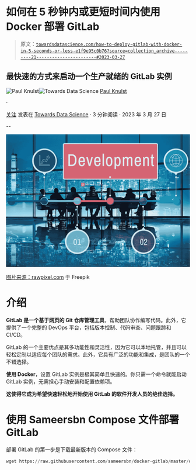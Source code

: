 # 如何在 5 秒钟内或更短时间内使用 Docker 部署 GitLab

> 原文：[`towardsdatascience.com/how-to-deploy-gitlab-with-docker-in-5-seconds-or-less-e1f9e95c0b76?source=collection_archive---------21-----------------------#2023-03-27`](https://towardsdatascience.com/how-to-deploy-gitlab-with-docker-in-5-seconds-or-less-e1f9e95c0b76?source=collection_archive---------21-----------------------#2023-03-27)

## 最快速的方式来启动一个生产就绪的 GitLab 实例

[](https://medium.knulst.de/?source=post_page-----e1f9e95c0b76--------------------------------)![Paul Knulst](https://medium.knulst.de/?source=post_page-----e1f9e95c0b76--------------------------------)[](https://towardsdatascience.com/?source=post_page-----e1f9e95c0b76--------------------------------)![Towards Data Science](https://towardsdatascience.com/?source=post_page-----e1f9e95c0b76--------------------------------) [Paul Knulst](https://medium.knulst.de/?source=post_page-----e1f9e95c0b76--------------------------------)

·

[关注](https://medium.com/m/signin?actionUrl=https%3A%2F%2Fmedium.com%2F_%2Fsubscribe%2Fuser%2F1282c85b5cbc&operation=register&redirect=https%3A%2F%2Ftowardsdatascience.com%2Fhow-to-deploy-gitlab-with-docker-in-5-seconds-or-less-e1f9e95c0b76&user=Paul+Knulst&userId=1282c85b5cbc&source=post_page-1282c85b5cbc----e1f9e95c0b76---------------------post_header-----------) 发表在 [Towards Data Science](https://towardsdatascience.com/?source=post_page-----e1f9e95c0b76--------------------------------) · 3 分钟阅读 · 2023 年 3 月 27 日[](https://medium.com/m/signin?actionUrl=https%3A%2F%2Fmedium.com%2F_%2Fvote%2Ftowards-data-science%2Fe1f9e95c0b76&operation=register&redirect=https%3A%2F%2Ftowardsdatascience.com%2Fhow-to-deploy-gitlab-with-docker-in-5-seconds-or-less-e1f9e95c0b76&user=Paul+Knulst&userId=1282c85b5cbc&source=-----e1f9e95c0b76---------------------clap_footer-----------)

--

[](https://medium.com/m/signin?actionUrl=https%3A%2F%2Fmedium.com%2F_%2Fbookmark%2Fp%2Fe1f9e95c0b76&operation=register&redirect=https%3A%2F%2Ftowardsdatascience.com%2Fhow-to-deploy-gitlab-with-docker-in-5-seconds-or-less-e1f9e95c0b76&source=-----e1f9e95c0b76---------------------bookmark_footer-----------)![](img/6f7b205b9c7f1725f99062be645e2e6a.png)

[图片来源：rawpixel.com](https://www.freepik.com/free-photo/development-growth-progress-icon-concept_2758711.htm) 于 Freepik

# 介绍

**GitLab 是一个基于网页的 Git 仓库管理工具**，帮助团队协作编写代码。此外，它提供了一个完整的 DevOps 平台，包括版本控制、代码审查、问题跟踪和 CI/CD。

GitLab 的一个主要优点是其多功能性和灵活性，因为它可以本地托管，并且可以轻松定制以适应每个团队的需求。此外，它具有广泛的功能和集成，是团队的一个不错选择。

**使用 Docker**，设置 GitLab 实例是极其简单且快速的。你只需一个命令就能启动 GitLab 实例，无需担心手动安装和配置依赖项。

**这使得它成为希望快速轻松地开始使用 GitLab 的软件开发人员的绝佳选择。**

# 使用 Sameersbn Compose 文件部署 GitLab

部署 GitLab 的第一步是下载最新版本的 Compose 文件：

```py
wget https://raw.githubusercontent.com/sameersbn/docker-gitlab/master/docker-compose.yml
```
